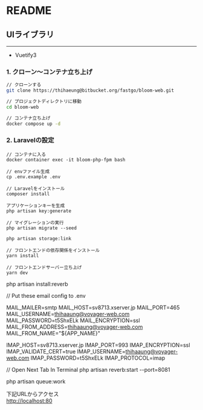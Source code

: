 

# README #

## UIライブラリ ###
---
* Vuetify3

### 1. クローン〜コンテナ立ち上げ
```sh
// クローンする
git clone https://thihaeung@bitbucket.org/fastgo/bloom-web.git

// プロジェクトディレクトリに移動
cd bloom-web

// コンテナ立ち上げ
docker compose up -d
```

### 2. Laravelの設定
```
// コンテナに入る
docker container exec -it bloom-php-fpm bash

// envファイル生成
cp .env.example .env

// Laravelをインストール
composer install

アプリケーションキーを生成
php artisan key:generate

// マイグレーションの実行
php artisan migrate --seed

php artisan storage:link

// フロントエンドの依存関係をインストール
yarn install

// フロントエンドサーバー立ち上げ
yarn dev
```
php artisan install:reverb

// Put these email config to .env

MAIL_MAILER=smtp
MAIL_HOST=sv8713.xserver.jp
MAIL_PORT=465
MAIL_USERNAME=thihaaung@voyager-web.com
MAIL_PASSWORD=t5ShxELk
MAIL_ENCRYPTION=ssl
MAIL_FROM_ADDRESS=thihaaung@voyager-web.com
MAIL_FROM_NAME="${APP_NAME}"

IMAP_HOST=sv8713.xserver.jp
IMAP_PORT=993
IMAP_ENCRYPTION=ssl
IMAP_VALIDATE_CERT=true
IMAP_USERNAME=thihaaung@voyager-web.com
IMAP_PASSWORD=t5ShxELk
IMAP_PROTOCOL=imap

// Open Next Tab In Terminal 
php artisan reverb:start --port=8081

php artisan queue:work

下記URLからアクセス  
[http://localhost:80](http://localhost:80)


